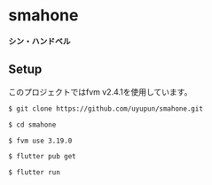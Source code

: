 # smahone

**シン・ハンドベル**

## Setup

このプロジェクトではfvm v2.4.1を使用しています。

```bash
$ git clone https://github.com/uyupun/smahone.git

$ cd smahone

$ fvm use 3.19.0

$ flutter pub get

$ flutter run
```

